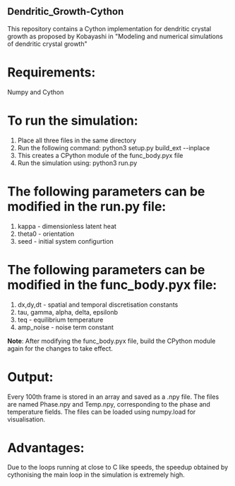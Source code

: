 ## Dendritic_Growth-Cython
This repository contains a Cython implementation for dendritic crystal growth as proposed by Kobayashi in "Modeling and numerical simulations of dendritic crystal growth"

# Requirements:
Numpy and Cython

# To run the simulation:
  1. Place all three files in the same directory
  2. Run the following command: python3 setup.py build_ext --inplace 
  3. This creates a CPython module of the func_body.pyx file
  4. Run the simulation using: python3 run.py

# The following parameters can be modified in the run.py file:
  1. kappa - dimensionless latent heat
  2. theta0 - orientation
  3. seed - initial system configurtion

# The following parameters can be modified in the func_body.pyx file:
  1. dx,dy,dt - spatial and temporal discretisation constants
  2. tau, gamma, alpha, delta, epsilonb
  3. teq - equilibrium temperature
  4. amp_noise - noise term constant

**Note**: After modifying the func_body.pyx file, build the CPython module again for the changes to take effect.

# Output:
Every 100th frame is stored in an array and saved as a .npy file. The files are named Phase.npy and Temp.npy, corresponding to the phase and temperature fields. The files can be loaded using numpy.load for visualisation.

# Advantages:
Due to the loops running at close to C like speeds, the speedup obtained by cythonising the main loop in the simulation is extremely high.
